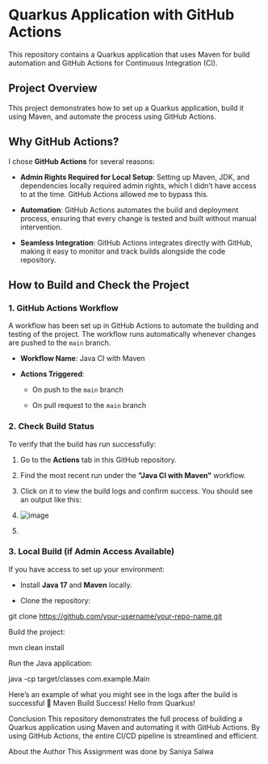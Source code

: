 # Quarkus Application with GitHub Actions
 
This repository contains a Quarkus application that uses Maven for build automation and GitHub Actions for Continuous Integration (CI).
 
## **Project Overview**

This project demonstrates how to set up a Quarkus application, build it using Maven, and automate the process using GitHub Actions.
 
## **Why GitHub Actions?**

I chose **GitHub Actions** for several reasons:

- **Admin Rights Required for Local Setup**: Setting up Maven, JDK, and dependencies locally required admin rights, which I didn’t have access to at the time. GitHub Actions allowed me to bypass this.

- **Automation**: GitHub Actions automates the build and deployment process, ensuring that every change is tested and built without manual intervention.

- **Seamless Integration**: GitHub Actions integrates directly with GitHub, making it easy to monitor and track builds alongside the code repository.
 
## **How to Build and Check the Project**
 
### 1. **GitHub Actions Workflow**
 
A workflow has been set up in GitHub Actions to automate the building and testing of the project. The workflow runs automatically whenever changes are pushed to the `main` branch.
 
- **Workflow Name**: Java CI with Maven

- **Actions Triggered**: 

  - On push to the `main` branch

  - On pull request to the `main` branch
 
### 2. **Check Build Status**

To verify that the build has run successfully:

1. Go to the **Actions** tab in this GitHub repository.

2. Find the most recent run under the **"Java CI with Maven"** workflow.

3. Click on it to view the build logs and confirm success. You should see an output like this:

4. ![image](https://github.com/user-attachments/assets/f7224967-9862-407e-aae2-27254b079f75)

5. 

### 3. **Local Build (if Admin Access Available)**

If you have access to set up your environment:

- Install **Java 17** and **Maven** locally.

- Clone the repository:

git clone https://github.com/your-username/your-repo-name.git

 
Build the project:
 
mvn clean install

 
Run the Java application:
 
java -cp target/classes com.example.Main

 
Here’s an example of what you might see in the logs after the build is successful
🚀 Maven Build Success!
Hello from Quarkus!
 
 
Conclusion
This repository demonstrates the full process of building a Quarkus application using Maven and automating it with GitHub Actions. By using GitHub Actions, the entire CI/CD pipeline is streamlined and efficient.
 
About the Author
This Assignment was done by Saniya Salwa
